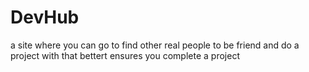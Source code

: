 # DevHub
 a site where you can go to find other real people to be friend and do a project with that bettert ensures you complete a project
